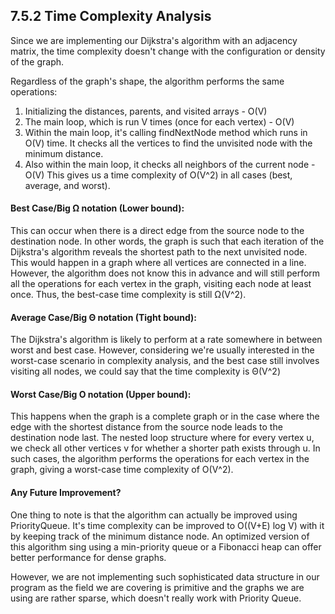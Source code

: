 <h2>7.5.2 Time Complexity Analysis</h2>

Since we are implementing our Dijkstra's algorithm with an adjacency matrix, the time complexity doesn't change with the configuration or density of the graph.

Regardless of the graph's shape, the algorithm performs the same operations:

1. Initializing the distances, parents, and visited arrays - O(V)
2. The main loop, which is run V times (once for each vertex) - O(V)
3. Within the main loop, it's calling findNextNode method which runs in O(V) time. It checks all the vertices to find the unvisited node with the minimum distance.
4. Also within the main loop, it checks all neighbors of the current node - O(V)
This gives us a time complexity of O(V^2) in all cases (best, average, and worst).

<h4>Best Case/Big Ω notation (Lower bound):</h4>

This can occur when there is a direct edge from the source node to the destination node. In other words, the graph is such that each iteration of the Dijkstra's algorithm reveals the shortest path to the next unvisited node. This would happen in a graph where all vertices are connected in a line. However, the algorithm does not know this in advance and will still perform all the operations for each vertex in the graph, visiting each node at least once. Thus, the best-case time complexity is still Ω(V^2).

<h4>Average Case/Big Θ notation (Tight bound):</h4>

The Dijkstra's algorithm is likely to perform at a rate somewhere in between worst and best case. However, considering we're usually interested in the worst-case scenario in complexity analysis, and the best case still involves visiting all nodes, we could say that the time complexity is Θ(V^2)

<h4>Worst Case/Big O notation (Upper bound):</h4>

This happens when the graph is a complete graph or in the case where the edge with the shortest distance from the source node leads to the destination node last. The nested loop structure where for every vertex u, we check all other vertices v for whether a shorter path exists through u. In such cases, the algorithm performs the operations for each vertex in the graph, giving a worst-case time complexity of O(V^2).


<h4>Any Future Improvement?</h4>
One thing to note is that the algorithm can actually be improved using PriorityQueue. It's time complexity can be improved to O((V+E) log V) with it by keeping track of the minimum distance node. An optimized version of this algorithm sing using a min-priority queue or a Fibonacci heap can offer better performance for dense graphs.

However, we are not implementing such sophisticated data structure in our program as the field we are covering is primitive and the graphs we are using are rather sparse, which doesn't really work with Priority Queue.

